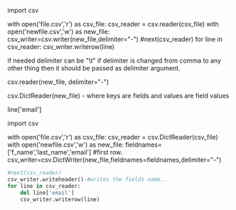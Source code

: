 import csv

with open('file.csv','r') as csv_file:
	csv_reader = csv.reader(csv_file)
	with open('newfile.csv','w') as new_file:
		csv_writer=csv.writer(new_file,delimiter="-")
	#next(csv_reader)
	for line in csv_reader:
		csv_writer.writerow(line)

if needed delimiter can be "\t"
if delimiter is changed from comma to any other thing then it should be passed as delimiter argument.

csv.reader(new_file, delimiter="-")

csv.DictReader(new_file) - where keys are fields and values are field values

line['email']

import csv

with open('file.csv','r') as csv_file:
	csv_reader = csv.DictReader(csv_file)
	with open('newfile.csv','w') as new_file:
		fieldnames=['f_name','last_name','email'] #first row.
		csv_writer=csv.DictWriter(new_file,fieldnames=fieldnames,delimiter="-")
		
```python
#next(csv_reader)
csv_writer.writeheader()-#writes the fields name..
for line in csv_reader:
	del line['email']
	csv_writer.writerow(line)
```